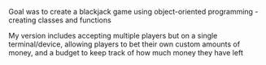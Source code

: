 Goal was to create a blackjack game using object-oriented programming - creating classes and functions

My version includes accepting multiple players but on a single terminal/device, allowing players to bet their own custom amounts of money, and a budget to keep track of how much money they have left
